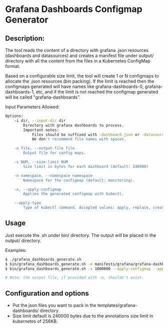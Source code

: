 # Grafana Dashboards Configmap Generator

## Description:
The tool reads the content of a directory with grafana .json resources (dashboards and datasources) and creates a manifest file under output/ directory with all the content from the files in a Kubernetes ConfigMap format.

Based on a configurable size limit, the tool will create 1 or N configmaps to allocate the .json resources (bin packing). If the limit is reached then the configmaps generated will have names like grafana-dashboards-0, grafana-dashboards-1, etc, and if the limit is not reached the configmap generated will be called "grafana-dashboards".

Input Parameters Allowed:

```bash
Options:
	-i dir, --input-dir dir
		Directory with grafana dashboards to process.
		Important notes:
			Files should be suffixed with -dashboard.json or -datasource.json.
			We don't recommend file names with spaces.

	-o file, --output-file file
		Output file for config maps.

	-s NUM, --size-limit NUM
		Size limit in bytes for each dashboard (default: 240000)

	-n namespace, --namespace namespace
		Namespace for the configmap (default: monitoring).

	-x, --apply-configmap
		Applies the generated configmap with kubectl.

	--apply-type
		Type of kubectl command. Accepted values: apply, replace, create (default: apply).
```

## Usage

Just execute the .sh under bin/ directory. The output will be placed in the output/ directory.

Examples:
```bash
$ ./grafana_dashboards_generate.sh
$ bin/grafana_dashboards_generate.sh -o manifests/grafana/grafana-dashboards.yaml -i assets/grafana-dashboards
$ bin/grafana_dashboards_generate.sh -s 1000000 --apply-configmap --apply-type replace

# Note: the output file, if provided with -o, shouldn't exist.
```

## Configuration and options

* Put the json files you want to pack in the templates/grafana-dashboards/ directory
* Size limit default is 240000 bytes due to the annotations size limit in kubernetes of 256KB.
